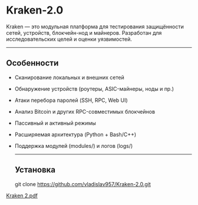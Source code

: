 # Kraken-2.0

Kraken — это модульная платформа для тестирования защищённости сетей, устройств, блокчейн-нод и майнеров. Разработан для исследовательских целей и оценки уязвимостей.

---

## Особенности

- Сканирование локальных и внешних сетей
- Обнаружение устройств (роутеры, ASIC-майнеры, ноды и пр.)
- Атаки перебора паролей (SSH, RPC, Web UI)
- Анализ Bitcoin и других RPC-совместимых блокчейнов
- Пассивный и активный режимы
- Расширяемая архитектура (Python + Bash/C++)
- Поддержка модулей (modules/) и логов (logs/)

  ---

  ## Установка

  git clone https://github.com/vladislav957/Kraken-2.0.git

[Kraken 2.pdf](https://github.com/user-attachments/files/20080429/Kraken.2.pdf)

